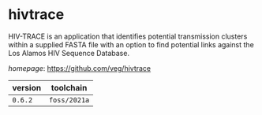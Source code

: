# hivtrace

HIV-TRACE is an application that identifies potential transmission clusters within a  supplied FASTA file with an option to find potential links against the Los Alamos HIV Sequence Database.

*homepage*: <https://github.com/veg/hivtrace>

version | toolchain
--------|----------
``0.6.2`` | ``foss/2021a``
